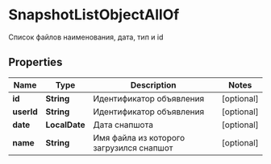 

# SnapshotListObjectAllOf

Список файлов наименования, дата, тип и id

## Properties

| Name | Type | Description | Notes |
|------------ | ------------- | ------------- | -------------|
|**id** | **String** | Идентификатор объявления |  [optional] |
|**userId** | **String** | Идентификатор объявления |  [optional] |
|**date** | **LocalDate** | Дата снапшота |  [optional] |
|**name** | **String** | Имя файла из которого загрузился снапшот |  [optional] |



